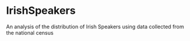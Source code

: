 # IrishSpeakers
An analysis of the distribution of Irish Speakers using data collected from the national census
